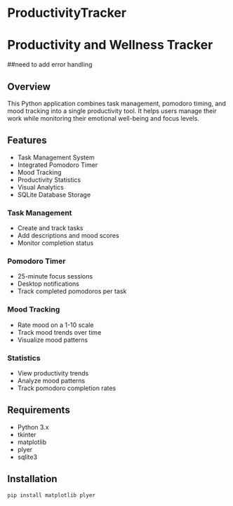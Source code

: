 # ProductivityTracker
# Productivity and Wellness Tracker

##need to add error handling

## Overview
This Python application combines task management, pomodoro timing, and mood tracking into a single productivity tool. It helps users manage their work while monitoring their emotional well-being and focus levels.

## Features
- Task Management System
- Integrated Pomodoro Timer
- Mood Tracking
- Productivity Statistics
- Visual Analytics
- SQLite Database Storage



### Task Management
- Create and track tasks
- Add descriptions and mood scores
- Monitor completion status

### Pomodoro Timer
- 25-minute focus sessions
- Desktop notifications
- Track completed pomodoros per task

### Mood Tracking
- Rate mood on a 1-10 scale
- Track mood trends over time
- Visualize mood patterns

### Statistics
- View productivity trends
- Analyze mood patterns
- Track pomodoro completion rates

## Requirements
- Python 3.x
- tkinter
- matplotlib
- plyer
- sqlite3


## Installation
```bash
pip install matplotlib plyer
